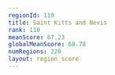 ```yaml
---
regionId: 119
title: Saint Kitts and Nevis
rank: 110
meanScore: 67.23
globalMeanScore: 68.78
numRegions: 220
layout: region_score
---
```

